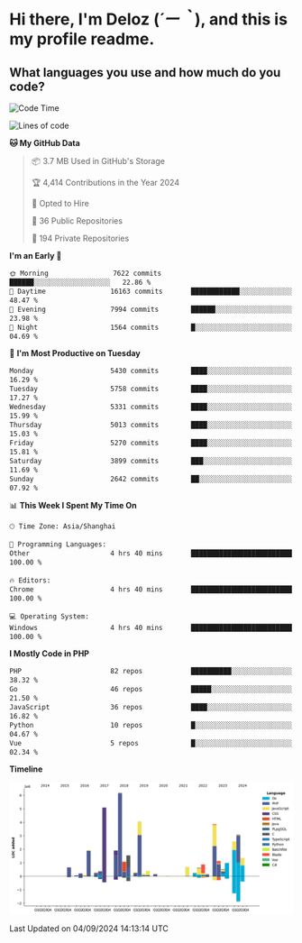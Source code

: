 # **Hi there, I'm Deloz (*´ー｀*), and this is my profile readme.**

## **What languages you use and how much do you code?**

<!--START_SECTION:waka-->
![Code Time](http://img.shields.io/badge/Code%20Time-4%2C592%20hrs%2021%20mins-blue)

![Lines of code](https://img.shields.io/badge/From%20Hello%20World%20I%27ve%20Written-40.5%20million%20lines%20of%20code-blue)

**🐱 My GitHub Data** 

> 📦 3.7 MB Used in GitHub's Storage 
 > 
> 🏆 4,414 Contributions in the Year 2024
 > 
> 💼 Opted to Hire
 > 
> 📜 36 Public Repositories 
 > 
> 🔑 194 Private Repositories 
 > 
**I'm an Early 🐤** 

```text
🌞 Morning                7622 commits        ██████░░░░░░░░░░░░░░░░░░░   22.86 % 
🌆 Daytime                16163 commits       ████████████░░░░░░░░░░░░░   48.47 % 
🌃 Evening                7994 commits        ██████░░░░░░░░░░░░░░░░░░░   23.98 % 
🌙 Night                  1564 commits        █░░░░░░░░░░░░░░░░░░░░░░░░   04.69 % 
```
📅 **I'm Most Productive on Tuesday** 

```text
Monday                   5430 commits        ████░░░░░░░░░░░░░░░░░░░░░   16.29 % 
Tuesday                  5758 commits        ████░░░░░░░░░░░░░░░░░░░░░   17.27 % 
Wednesday                5331 commits        ████░░░░░░░░░░░░░░░░░░░░░   15.99 % 
Thursday                 5013 commits        ████░░░░░░░░░░░░░░░░░░░░░   15.03 % 
Friday                   5270 commits        ████░░░░░░░░░░░░░░░░░░░░░   15.81 % 
Saturday                 3899 commits        ███░░░░░░░░░░░░░░░░░░░░░░   11.69 % 
Sunday                   2642 commits        ██░░░░░░░░░░░░░░░░░░░░░░░   07.92 % 
```


📊 **This Week I Spent My Time On** 

```text
🕑︎ Time Zone: Asia/Shanghai

💬 Programming Languages: 
Other                    4 hrs 40 mins       █████████████████████████   100.00 % 

🔥 Editors: 
Chrome                   4 hrs 40 mins       █████████████████████████   100.00 % 

💻 Operating System: 
Windows                  4 hrs 40 mins       █████████████████████████   100.00 % 
```

**I Mostly Code in PHP** 

```text
PHP                      82 repos            ██████████░░░░░░░░░░░░░░░   38.32 % 
Go                       46 repos            █████░░░░░░░░░░░░░░░░░░░░   21.50 % 
JavaScript               36 repos            ████░░░░░░░░░░░░░░░░░░░░░   16.82 % 
Python                   10 repos            █░░░░░░░░░░░░░░░░░░░░░░░░   04.67 % 
Vue                      5 repos             █░░░░░░░░░░░░░░░░░░░░░░░░   02.34 % 
```



**Timeline**

![Lines of Code chart](https://raw.githubusercontent.com/deloz/deloz/main/assets/bar_graph.png)


 Last Updated on 04/09/2024 14:13:14 UTC
<!--END_SECTION:waka-->
